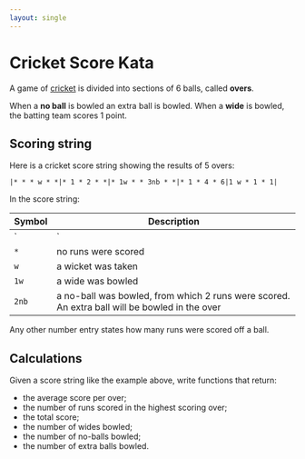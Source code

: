 ```yaml
---
layout: single
---
```


# Cricket Score Kata

A game of [cricket](https://en.wikipedia.org/wiki/Cricket) is divided into sections of 6 balls, called **overs**.

When a **no ball** is bowled an extra ball is bowled. When a **wide** is bowled, the batting team scores 1 point.

## Scoring string

Here is a cricket score string showing the results of 5 overs:

```
|* * * w * *|* 1 * 2 * *|* 1w * * 3nb * *|* 1 * 4 * 6|1 w * 1 * 1|
```

In the score string:

|Symbol|Description|
|------|-----------|
|`|`   | divides one over from another|
|`*`   | no runs were scored|
|`w`   | a wicket was taken|
|`1w`  | a wide was bowled|
|`2nb` | a no-ball was bowled, from which 2 runs were scored. An extra ball will be bowled in the over|

Any other number entry states how many runs were scored off a ball.

## Calculations

Given a score string like the example above, write functions that return:

* the average score per over;
* the number of runs scored in the highest scoring over;
* the total score;
* the number of wides bowled;
* the number of no-balls bowled;
* the number of extra balls bowled.

